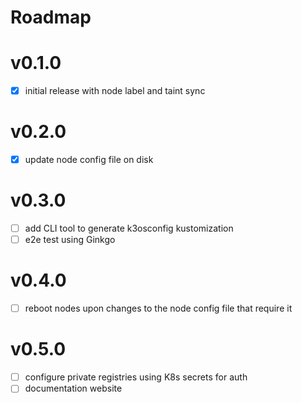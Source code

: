 # Roadmap

# v0.1.0

- [x] initial release with node label and taint sync

# v0.2.0

- [x] update node config file on disk

# v0.3.0

- [ ] add CLI tool to generate k3osconfig kustomization
- [ ] e2e test using Ginkgo

# v0.4.0

- [ ] reboot nodes upon changes to the node config file that require it

# v0.5.0

- [ ] configure private registries using K8s secrets for auth
- [ ] documentation website
